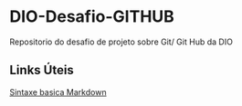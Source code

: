# DIO-Desafio-GITHUB
Repositorio do desafio de projeto sobre Git/ Git Hub da DIO

## Links Úteis
[Sintaxe basica Markdown](https://www.markdownguide.org/basic-syntax/)
